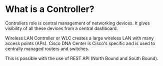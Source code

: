 # What is a Controller?
Controllers role is central management of networking devices. It gives visibility of all these devices from a central dashboard.

Wireless LAN Controller or WLC creates a large wireless LAN with many access points (APs).
Cisco DNA Center is Cisco's specific and is used to centrally managed routers and switches.

This is possible with the use of REST API (North Bound and South Bound).

